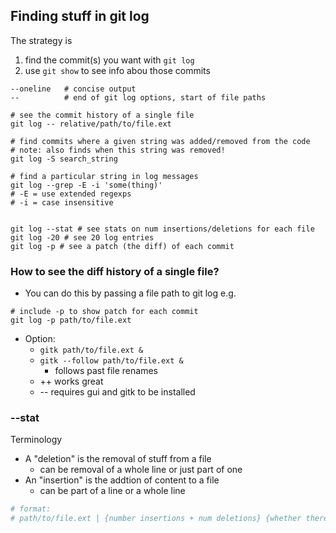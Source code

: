 ## Finding stuff in git log

The strategy is

1. find the commit(s) you want with `git log`
1. use `git show` to see info abou those commits

```
--oneline   # concise output
--          # end of git log options, start of file paths

# see the commit history of a single file
git log -- relative/path/to/file.ext

# find commits where a given string was added/removed from the code
# note: also finds when this string was removed!
git log -S search_string

# find a particular string in log messages
git log --grep -E -i 'some(thing)'
# -E = use extended regexps
# -i = case insensitive


git log --stat # see stats on num insertions/deletions for each file
git log -20 # see 20 log entries
git log -p # see a patch (the diff) of each commit
```

### How to see the diff history of a single file?

- You can do this by passing a file path to git log e.g.

```
# include -p to show patch for each commit
git log -p path/to/file.ext
```

- Option:
    - `gitk path/to/file.ext &`
    - `gitk --follow path/to/file.ext &`
        - follows past file renames
    - ++ works great
    - -- requires gui and gitk to be installed

### --stat

Terminology

- A "deletion" is the removal of stuff from a file
    - can be removal of a whole line or just part of one
- An "insertion" is the addtion of content to a file
    - can be part of a line or a whole line

```sh
# format:
# path/to/file.ext | {number insertions + num deletions} {whether there were insertions, deletions or both}L*L*
```
